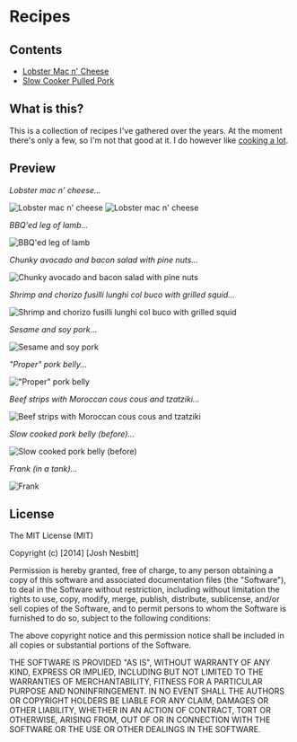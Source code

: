 # Recipes


## Contents

* [Lobster Mac n' Cheese](https://github.com/joshnesbitt/recipes/blob/master/recipes/lobster-mac-n-cheese.md)
* [Slow Cooker Pulled Pork](https://github.com/joshnesbitt/recipes/blob/master/recipes/slow-cooker-pulled-pork.md)


## What is this?

This is a collection of recipes I've gathered over the years. At the moment there's only a few, so I'm not that good at it. I do however like [cooking a lot](http://instagram.com/joshnesbitt).


## Preview

_Lobster mac n' cheese..._

![Lobster mac n' cheese](https://github.com/joshnesbitt/recipes/blob/master/images/lobster-mac-n-cheese-1.jpg)
![Lobster mac n' cheese](https://github.com/joshnesbitt/recipes/blob/master/images/lobster-mac-n-cheese-2.jpg)

_BBQ'ed leg of lamb..._

![BBQ'ed leg of lamb](https://github.com/joshnesbitt/recipes/blob/master/images/bbqed-leg-of-lamb.jpg)

_Chunky avocado and bacon salad with pine nuts..._

![Chunky avocado and bacon salad with pine nuts](https://github.com/joshnesbitt/recipes/blob/master/images/chunky-avocado-and-bacon-salad-with-pine-nuts.jpg)

_Shrimp and chorizo fusilli lunghi col buco with grilled squid..._

![Shrimp and chorizo fusilli lunghi col buco with grilled squid](https://github.com/joshnesbitt/recipes/blob/master/images/shrimp-and-chorizo-fusilli-lunghi-col-buco-with-grilled-squid.jpg)

_Sesame and soy pork..._

![Sesame and soy pork](https://github.com/joshnesbitt/recipes/blob/master/images/sesame-and-soy-pork.jpg)

_"Proper" pork belly..._

!["Proper" pork belly](https://github.com/joshnesbitt/recipes/blob/master/images/proper-pork-belly.jpg)

_Beef strips with Moroccan cous cous and tzatziki..._

![Beef strips with Moroccan cous cous and tzatziki](https://github.com/joshnesbitt/recipes/blob/master/images/beef-strips-with-moroccan-cous-cous-and-tzatziki.jpg)

_Slow cooked pork belly (before)..._

![Slow cooked pork belly (before)](https://github.com/joshnesbitt/recipes/blob/master/images/slow-cooked-pork-belly-before.jpg)

_Frank (in a tank)..._

![Frank](https://github.com/joshnesbitt/recipes/blob/master/images/frank-in-a-tank.jpg)


## License

The MIT License (MIT)

Copyright (c) [2014] [Josh Nesbitt]

Permission is hereby granted, free of charge, to any person obtaining a copy
of this software and associated documentation files (the "Software"), to deal
in the Software without restriction, including without limitation the rights
to use, copy, modify, merge, publish, distribute, sublicense, and/or sell
copies of the Software, and to permit persons to whom the Software is
furnished to do so, subject to the following conditions:

The above copyright notice and this permission notice shall be included in all
copies or substantial portions of the Software.

THE SOFTWARE IS PROVIDED "AS IS", WITHOUT WARRANTY OF ANY KIND, EXPRESS OR
IMPLIED, INCLUDING BUT NOT LIMITED TO THE WARRANTIES OF MERCHANTABILITY,
FITNESS FOR A PARTICULAR PURPOSE AND NONINFRINGEMENT. IN NO EVENT SHALL THE
AUTHORS OR COPYRIGHT HOLDERS BE LIABLE FOR ANY CLAIM, DAMAGES OR OTHER
LIABILITY, WHETHER IN AN ACTION OF CONTRACT, TORT OR OTHERWISE, ARISING FROM,
OUT OF OR IN CONNECTION WITH THE SOFTWARE OR THE USE OR OTHER DEALINGS IN THE
SOFTWARE.
